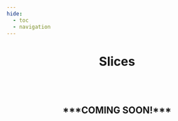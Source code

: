 ```yaml
---
hide:
  - toc
  - navigation
---
```



<center> <h1>Slices</h1> </center>

<br/><br/>

<center> <h2>***COMING SOON!***</h2> </center>
